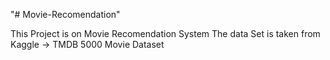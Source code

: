 "# Movie-Recomendation" 

This Project is on Movie Recomendation System 
The data Set is taken from Kaggle -> TMDB 5000 Movie Dataset

